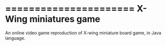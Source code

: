 ======================
X-Wing miniatures game
======================

An online video game reproduction of X-wing miniature board game, in Java language.


